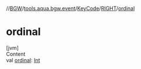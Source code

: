 //[BGW](../../../../index.md)/[tools.aqua.bgw.event](../../index.md)/[KeyCode](../index.md)/[RIGHT](index.md)/[ordinal](ordinal.md)



# ordinal  
[jvm]  
Content  
val [ordinal](ordinal.md): [Int](https://kotlinlang.org/api/latest/jvm/stdlib/kotlin/-int/index.html)  



